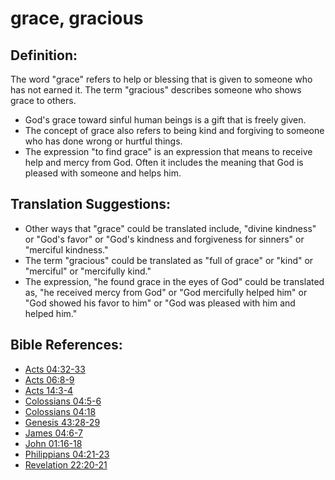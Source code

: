 # grace, gracious #

## Definition: ##

The word "grace" refers to help or blessing that is given to someone who has not earned it. The term "gracious" describes someone who shows grace to others.

* God's grace toward sinful human beings is a gift that is freely given.
* The concept of grace also refers to being kind and forgiving to someone who has done wrong or hurtful things.
* The expression "to find grace" is an expression that means to receive help and mercy from God. Often it includes the meaning that God is pleased with someone and helps him.

## Translation Suggestions: ##

* Other ways that "grace" could be translated include, "divine kindness" or "God's favor" or "God's kindness and forgiveness for sinners" or "merciful kindness."
* The term "gracious" could be translated as "full of grace" or "kind" or "merciful" or "mercifully kind."
* The expression, "he found grace in the eyes of God" could be translated as, "he received mercy from God" or "God mercifully helped him" or "God showed his favor to him" or "God was pleased with him and helped him."

## Bible References: ##

* [Acts 04:32-33](en/tn/act/help/04/32)
* [Acts 06:8-9](en/tn/act/help/06/08)
* [Acts 14:3-4](en/tn/act/help/14/03)
* [Colossians 04:5-6](en/tn/col/help/04/05)
* [Colossians 04:18](en/tn/col/help/04/18)
* [Genesis 43:28-29](en/tn/gen/help/43/28)
* [James 04:6-7](en/tn/jas/help/04/06)
* [John 01:16-18](en/tn/jhn/help/01/16)
* [Philippians 04:21-23](en/tn/php/help/04/21)
* [Revelation 22:20-21](en/tn/rev/help/22/20)